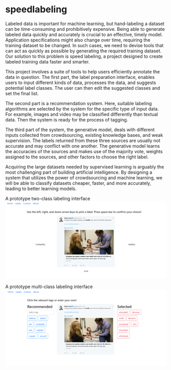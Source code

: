 # speedlabeling

Labeled data is important for machine learning, but hand-labeling a dataset can be time-consuming and prohibitively expensive. Being able to generate labeled data quickly and accurately is crucial to an effective, timely model. Application specifications might also change over time, requiring the training dataset to be changed. In such cases, we need to devise tools that can act as quickly as possible by generating the required training dataset. Our solution to this problem is speed labeling, a project designed to create labeled training data faster and smarter.

This project involves a suite of tools to help users efficiently annotate the data in question. The first part, the label preparation interface, enables users to input different kinds of data, processes the data, and suggests potential label classes. The user can then edit the suggested classes and set the final list.

The second part is a recommendation system. Here, suitable labeling algorithms are selected by the system for the specific type of input data. For example, images and video may be classified differently than textual data. Then the system is ready for the process of tagging.

The third part of the system, the generative model, deals with different inputs collected from crowdsourcing, existing knowledge bases, and weak supervision. The labels returned from these three sources are usually not accurate and may conflict with one another. The generative model learns the accuracies of the sources and makes use of the majority vote, weights assigned to the sources, and other factors to choose the right label.

Acquiring the large datasets needed by supervised learning is arguably the most challenging part of building artificial intelligence. By designing a system that utilizes the power of crowdsourcing and machine learning, we will be able to classify datasets cheaper, faster, and more accurately, leading to better learning models.

A prototype two-class labeling interface
![A prototype two-class labeling interface](images/two_class.png?raw=true "Two Class")

A prototype multi-class labeling interface
![A prototype multi-class labeling interface](images/multi_class.png?raw=true "Multi Class")
